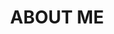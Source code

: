 ---
layout: landing
mode: immersive
header:
  theme: dark
title: ABOUT ME
title_html: "Persoonlijke training op maat"
excerpt: >
  "IT'S NOT ABOUT WHO YOU ARE, BUT ABOUT WHO YOU WANT TO BECOME."
permalink: /about.html
key: page-about
article_header:
  actions: &main_actions
  height: 100vh
  theme: dark
  type: overlay
  background_image:
    gradient: 'linear-gradient(135deg, rgba(34, 139, 87 , .4), rgba(139, 34, 139, .4))'
    src: /assets/images/header.jpg
    
data:
  sections:
    - title: ">WHOAMI"
      height: 100vh
      theme: dark
      type: cover
      excerpt: |
        Hoi! Mijn naam is Tim, ik ben {% assign birth_date = '1993-03-18' | date: '%s' %}{% assign now = 'now' | date: '%s' %}{% assign seconds_in_year = 31556952 %}{% assign age = now | minus: birth_date | divided_by: seconds_in_year | floor %}{{ age }} jaar oud en woon sinds kort samen met mijn vriendin en ons vrolijke hondje in het mooie Overloon.<br>  
        In het dagelijks leven werk ik als **DevOps engineer bij de Rabobank** — een functie waarin ik met plezier bezig ben met structuur, procesoptimalisatie en continue verbetering.<br><br>

        Naast mijn werk heb ik een grote passie voor **sport, gezondheid en persoonlijke groei**.<br>  
        Van Olympisch gewichtheffen en powerliften tot voetbal, fitness, skiën en sinds kort ook mountainbiken — ik haal veel voldoening uit fysieke uitdagingen én de weg ernaartoe.<br>  
        Bewegen is voor mij niet alleen een uitlaatklep, maar een manier om mezelf elke dag een beetje beter te maken.<br><br>

        Juist door al die jaren ervaring weet ik inmiddels dat progressie niet draait om perfectie of extremen.<br>  
        Het draait om beginnen — ook al is het klein — en stap voor stap bouwen aan iets wat écht bij je past.<br>  
        **Want echte vooruitgang zit niet in extremen, maar in consistentie.**<br><br>

        Diezelfde toewijding neem ik mee in de manier waarop ik anderen begeleid.<br>  
        Geen opgelegde schema’s of quick fixes, maar duurzame verandering met oog voor jouw situatie en doelen.<br>  
        Daarom ben ik momenteel volop bezig met de <strong>Milo Performance & Education PT-opleiding</strong>, waarmee ik mijn kennis verder verdiep.<br>  
        Zo kan ik mijn klanten nog gerichter ondersteunen met **persoonlijk en effectief advies** op het gebied van training, voeding en leefstijl.<br><br>
  
      actions: *main_actions
      background_image:
        gradient: 'linear-gradient(135deg, rgba(34, 139, 87, 0.4), rgba(139, 34, 139, 0.4))'
        src: "/assets/images/training.jpg"
        full_width: true
---